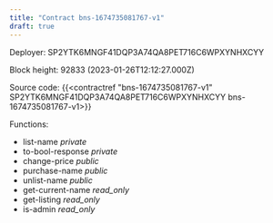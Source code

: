 ```yaml
---
title: "Contract bns-1674735081767-v1"
draft: true
---
```

Deployer: SP2YTK6MNGF41DQP3A74QA8PET716C6WPXYNHXCYY


 



Block height: 92833 (2023-01-26T12:12:27.000Z)

Source code: {{<contractref "bns-1674735081767-v1" SP2YTK6MNGF41DQP3A74QA8PET716C6WPXYNHXCYY bns-1674735081767-v1>}}

Functions:

* list-name _private_
* to-bool-response _private_
* change-price _public_
* purchase-name _public_
* unlist-name _public_
* get-current-name _read_only_
* get-listing _read_only_
* is-admin _read_only_
